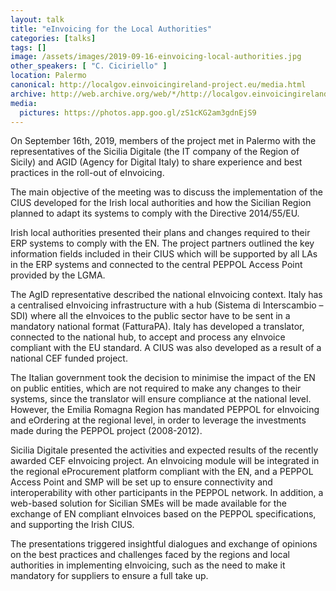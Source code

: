 ```yaml
---
layout: talk
title: "eInvoicing for the Local Authorities"
categories: [talks]
tags: []
image: /assets/images/2019-09-16-einvoicing-local-authorities.jpg
other_speakers: [ "C. Ciciriello" ]
location: Palermo
canonical: http://localgov.einvoicingireland-project.eu/media.html
archive: http://web.archive.org/web/*/http://localgov.einvoicingireland-project.eu/media.html
media:
  pictures: https://photos.app.goo.gl/zS1cKG2am3gdnEjS9
---
```


On September 16th, 2019, members of the project met in Palermo with the representatives of the Sicilia Digitale (the IT company of the Region of Sicily) and AGID (Agency for Digital Italy) to share experience and best practices in the roll-out of eInvoicing.

The main objective of the meeting was to discuss the implementation of the CIUS developed for the Irish local authorities and how the Sicilian Region planned to adapt its systems to comply with the Directive 2014/55/EU.

Irish local authorities presented their plans and changes required to their ERP systems to comply with the EN. The project partners outlined the key information fields included in their CIUS which will be supported by all LAs in the ERP systems and connected to the central PEPPOL Access Point provided by the LGMA.

The AgID representative described the national eInvoicing context. Italy has a centralised eInvoicing infrastructure with a hub (Sistema di Interscambio – SDI) where all the eInvoices to the public sector have to be sent in a mandatory national format (FatturaPA). Italy has developed a translator, connected to the national hub, to accept and process any eInvoice compliant with the EU standard. A CIUS was also developed as a result of a national CEF funded project.

The Italian government took the decision to minimise the impact of the EN on public entities, which are not required to make any changes to their systems, since the translator will ensure compliance at the national level. However, the Emilia Romagna Region has mandated PEPPOL for eInvoicing and eOrdering at the regional level, in order to leverage the investments made during the PEPPOL project (2008-2012).

Sicilia Digitale presented the activities and expected results of the recently awarded CEF eInvoicing project. An eInvoicing module will be integrated in the regional eProcurement platform compliant with the EN, and a PEPPOL Access Point and SMP will be set up to ensure connectivity and interoperability with other participants in the PEPPOL network. In addition, a web-based solution for Sicilian SMEs will be made available for the exchange of EN compliant eInvoices based on the PEPPOL specifications, and supporting the Irish CIUS.

The presentations triggered insightful dialogues and exchange of opinions on the best practices and challenges faced by the regions and local authorities in implementing eInvoicing, such as the need to make it mandatory for suppliers to ensure a full take up.
